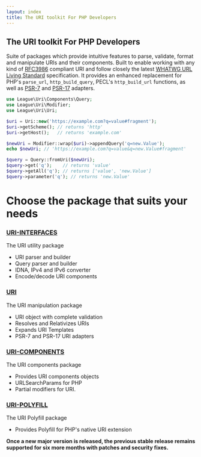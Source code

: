 ```yaml
---
layout: index
title: The URI toolkit For PHP Developers
---
```


The URI toolkit For PHP Developers
---

Suite of packages which provide intuitive features to parse, validate, format and manipulate URIs and 
their components. Built to enable working with any kind of [RFC3986](https://tools.ietf.org/html/rfc3986)
compliant URI and follow closely the latest [WHATWG URL Living Standard](https://url.spec.whatwg.org/)
specification. It provides an enhanced replacement for PHP's `parse_url`, `http_build_query`, PECL's
`http_build_url` functions, as well as [PSR-7](https://www.php-fig.org/psr/psr-7/)
and [PSR-17](https://www.php-fig.org/psr/psr-17/) adapters.

```php
use League\Uri\Components\Query;
use League\Uri\Modifier;
use League\Uri\Uri;

$uri = Uri::new('https://example.com?q=value#fragment');
$uri->getScheme(); // returns 'http'
$uri->getHost();   // returns 'example.com'

$newUri = Modifier::wrap($uri)->appendQuery('q=new.Value');
echo $newUri; // 'https://example.com?q=value&q=new.Value#fragment'

$query = Query::fromUri($newUri);
$query->get('q');    // returns 'value'
$query->getAll('q'); // returns ['value', 'new.Value']
$query->parameter('q'); // returns 'new.Value'
```

Choose the package that suits your needs
====

### [URI-INTERFACES](/interfaces/7.0/)

The URI utility package

- URI parser and builder
- Query parser and builder
- IDNA, IPv4 and IPv6 converter
- Encode/decode URI components

### [URI](/uri/7.0/)

The URI manipulation package

- URI object with complete validation
- Resolves and Relativizes URIs
- Expands URI Templates
- PSR-7 and PSR-17 URI adapters

### [URI-COMPONENTS](/uri-components/7.0/)

The URI components package

- Provides URI components objects
- URLSearchParams for PHP
- Partial modifiers for URI.

### [URI-POLYFILL](/uri-polyfill/7.0/)

The URI Polyfill package

- Provides Polyfill for PHP's native URI extension

**Once a new major version is released, the previous stable release remains supported
for six more months with patches and security fixes.**
